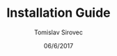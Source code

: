 ---
title: Installation Guide
description: ovdje opis!!!!!!!!!!!!!!!!!!!!!!!!!
author: Tomislav Sirovec
date: 06/6/2017
---